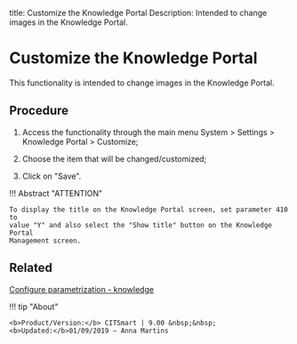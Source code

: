 title: Customize the Knowledge Portal
Description: Intended to change images in the Knowledge Portal.
# Customize the Knowledge Portal

This functionality is intended to change images in the Knowledge Portal.

Procedure
-------------

1.  Access the functionality through the main menu System \> Settings \>
    Knowledge Portal \> Customize;

2.  Choose the item that will be changed/customized;

3.  Click on "Save".

!!! Abstract "ATTENTION"

    To display the title on the Knowledge Portal screen, set parameter 410 to
    value "Y" and also select the "Show title" button on the Knowledge Portal
    Management screen. 

Related
-------

[Configure parametrization - knowledge](/en-us/citsmart-platform-9/platform-administration/parameters-list/configure-parametrization-knowledge.html)

!!! tip "About"

    <b>Product/Version:</b> CITSmart | 9.00 &nbsp;&nbsp;
    <b>Updated:</b>01/09/2019 – Anna Martins
